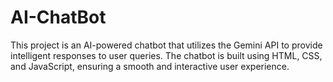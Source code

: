 # AI-ChatBot
This project is an AI-powered chatbot that utilizes the Gemini API to provide intelligent responses to user queries. The chatbot is built using HTML, CSS, and JavaScript, ensuring a smooth and interactive user experience.
